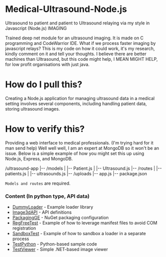# Medical-Ultrasound-Node.js
Ultrasound to patient and patient to Ultrasound relaying via my style in Javascript (Node.js) IMAGING

Trained deep net module for an ultrasound imaging. It is made on C programming and CodeWarrior IDE. What if we process faster imaging by javascript relays? This is my code on how it could work, it's my research, kindly comment on it and tell your thoughts. I believe there are better machines than Ultrasound, but this code might help, I MEAN MIGHT HELP, for low profit organisations with just java.

# How do I pull this?
Creating a Node.js application for managing ultrasound data in a medical setting involves several components, including handling patient data, storing ultrasound images. 

# How to verify this?
Providing a web interface to medical professionals. (I'm trying hard for it man send help)
Well well well, I am an expert at MongoDB so it won't be an issue.
Below is a simple example of how you might set this up using Node.js, Express, and MongoDB. 

/ultrasound-app
|-- /models
|   |-- Patient.js
|   |-- Ultrasound.js
|-- /routes
|   |-- patients.js
|   |-- ultrasounds.js
|-- /uploads
|-- app.js
|-- package.json


`Models and routes` are required.

### Content (In python type, API data)
* [DummyLoader](DummyLoader/) - Example loader library
* [Image3dAPI](Image3dAPI/)   - API definitions
* [PackagingGE](PackagingGE/) - NuGet packaging configuration
* [RegFreeTest](RegFreeTest/) - Example of how to leverage manifest files to avoid COM registration
* [SandboxTest](SandboxTest/) - Example of how to sandbox a loader in a separate process
* [TestPython](TestPython/)   - Python-based sample code
* [TestViewer](TestViewer/)   - Simple .NET-based image viewer
